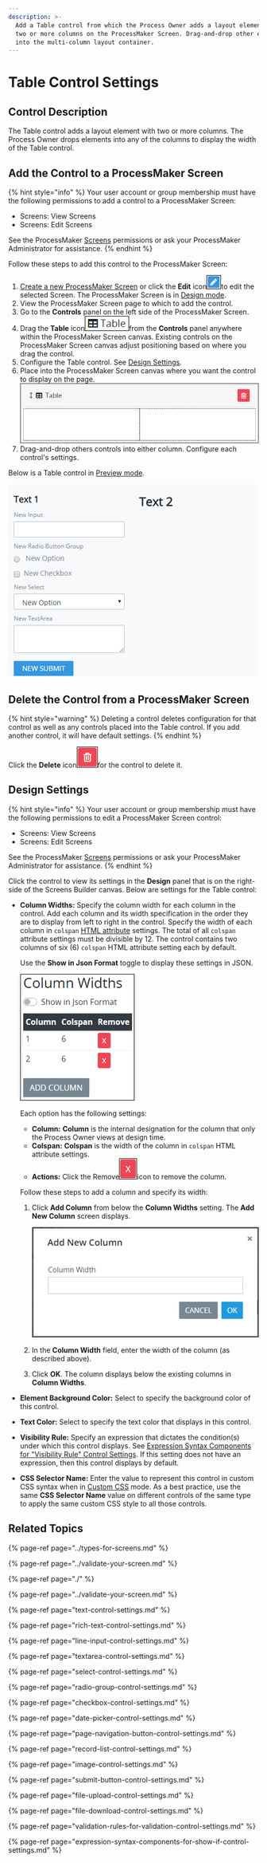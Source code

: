 ```yaml
---
description: >-
  Add a Table control from which the Process Owner adds a layout element with
  two or more columns on the ProcessMaker Screen. Drag-and-drop other elements
  into the multi-column layout container.
---
```


# Table Control Settings

## Control Description <a id="control-description"></a>

The Table control adds a layout element with two or more columns. The Process Owner drops elements into any of the columns to display the width of the Table control.

## Add the Control to a ProcessMaker Screen <a id="add-the-control-to-a-processmaker-screen"></a>

{% hint style="info" %}
Your user account or group membership must have the following permissions to add a control to a ProcessMaker Screen:

* Screens: View Screens
* Screens: Edit Screens

See the ProcessMaker [Screens](../../../../processmaker-administration/permission-descriptions-for-users-and-groups.md#screens) permissions or ask your ProcessMaker Administrator for assistance.
{% endhint %}

Follow these steps to add this control to the ProcessMaker Screen:

1. [Create a new ProcessMaker Screen](../../manage-forms/create-a-new-form.md) or click the **Edit** icon![](../../../../.gitbook/assets/edit-icon.png)to edit the selected Screen. The ProcessMaker Screen is in [Design mode](../screens-builder-modes.md#editor-mode).
2. View the ProcessMaker Screen page to which to add the control.
3. Go to the **Controls** panel on the left side of the ProcessMaker Screen.
4. Drag the **Table** icon![](../../../../.gitbook/assets/multi-column-control-screens-builder-processes.png)from the **Controls** panel anywhere within the ProcessMaker Screen canvas. Existing controls on the ProcessMaker Screen canvas adjust positioning based on where you drag the control.
5. Configure the Table control. See [Design Settings](multi-column-button-control-settings.md#inspector-settings).
6. Place into the ProcessMaker Screen canvas where you want the control to display on the page.​![](../../../../.gitbook/assets/multi-column-control-placed-screens-builder-processes.png)
7. Drag-and-drop others controls into either column. Configure each control's settings. 

Below is a Table control in [Preview mode](../screens-builder-modes.md#preview-mode). 

![Table control that contains other controls in Preview mode](../../../../.gitbook/assets/multi-column-control-display-screens-builder-processes.png)

## Delete the Control from a ProcessMaker Screen

{% hint style="warning" %}
Deleting a control deletes configuration for that control as well as any controls placed into the Table control. If you add another control, it will have default settings.
{% endhint %}

Click the **Delete** icon![](../../../../.gitbook/assets/delete-screen-control-screens-builder-processes.png)for the control to delete it.

## Design Settings <a id="inspector-settings"></a>

{% hint style="info" %}
Your user account or group membership must have the following permissions to edit a ProcessMaker Screen control:

* Screens: View Screens
* Screens: Edit Screens

See the ProcessMaker [Screens](../../../../processmaker-administration/permission-descriptions-for-users-and-groups.md#screens) permissions or ask your ProcessMaker Administrator for assistance.
{% endhint %}

Click the control to view its settings in the **Design** panel that is on the right-side of the Screens Builder canvas. Below are settings for the Table control:

* **Column Widths:** Specify the column width for each column in the control. Add each column and its width specification in the order they are to display from left to right in the control. Specify the width of each column in `colspan` [HTML attribute](https://www.w3schools.com/tags/att_colspan.asp) settings. The total of all `colspan` attribute settings must be divisible by 12. The control contains two columns of six \(6\) `colspan` HTML attribute setting each by default.

  Use the **Show in Json Format** toggle to display these settings in JSON.  

  ![](../../../../.gitbook/assets/column-width-colspan-multi-control-screens-builder-processes.png)

  Each option has the following settings:

  * **Column:** **Column** is the internal designation for the column that only the Process Owner views at design time.
  * **Colspan:** **Colspan** is the width of the column in `colspan` HTML attribute settings.
  * **Actions:** Click the Remove![](../../../../.gitbook/assets/options-list-delete-option-icon-screens-builder-processes.png)icon to remove the column.

  Follow these steps to add a column and specify its width: 

  1. Click **Add Column** from below the **Column Widths** setting. The **Add New Column** screen displays.   

     ![](../../../../.gitbook/assets/add-column-multi-control-screens-builder-processes.png)

  2. In the **Column Width** field, enter the width of the column \(as described above\).
  3. Click **OK**. The column displays below the existing columns in **Column Widths**.

* **Element Background Color:** Select to specify the background color of this control.
* **Text Color:** Select to specify the text color that displays in this control.
* **Visibility Rule:** Specify an expression that dictates the condition\(s\) under which this control displays. See [Expression Syntax Components for "Visibility Rule" Control Settings](expression-syntax-components-for-show-if-control-settings.md#expression-syntax-components-for-show-if-control-settings). If this setting does not have an expression, then this control displays by default.
* **CSS Selector Name:** Enter the value to represent this control in custom CSS syntax when in [Custom CSS](../add-custom-css-to-a-screen.md#add-custom-css-to-a-processmaker-screen) mode. As a best practice, use the same **CSS Selector Name** value on different controls of the same type to apply the same custom CSS style to all those controls.

## Related Topics <a id="related-topics"></a>

{% page-ref page="../types-for-screens.md" %}

{% page-ref page="../validate-your-screen.md" %}

{% page-ref page="./" %}

{% page-ref page="../validate-your-screen.md" %}

{% page-ref page="text-control-settings.md" %}

{% page-ref page="rich-text-control-settings.md" %}

{% page-ref page="line-input-control-settings.md" %}

{% page-ref page="textarea-control-settings.md" %}

{% page-ref page="select-control-settings.md" %}

{% page-ref page="radio-group-control-settings.md" %}

{% page-ref page="checkbox-control-settings.md" %}

{% page-ref page="date-picker-control-settings.md" %}

{% page-ref page="page-navigation-button-control-settings.md" %}

{% page-ref page="record-list-control-settings.md" %}

{% page-ref page="image-control-settings.md" %}

{% page-ref page="submit-button-control-settings.md" %}

{% page-ref page="file-upload-control-settings.md" %}

{% page-ref page="file-download-control-settings.md" %}

{% page-ref page="validation-rules-for-validation-control-settings.md" %}

{% page-ref page="expression-syntax-components-for-show-if-control-settings.md" %}

